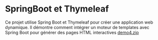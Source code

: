 # SpringBoot et Thymeleaf
Ce projet utilise Spring Boot et Thymeleaf pour créer une application web dynamique. Il démontre comment intégrer un moteur de templates avec Spring Boot pour générer des pages HTML interactives
[demo4.zip](https://github.com/user-attachments/files/17532089/demo4.zip)
